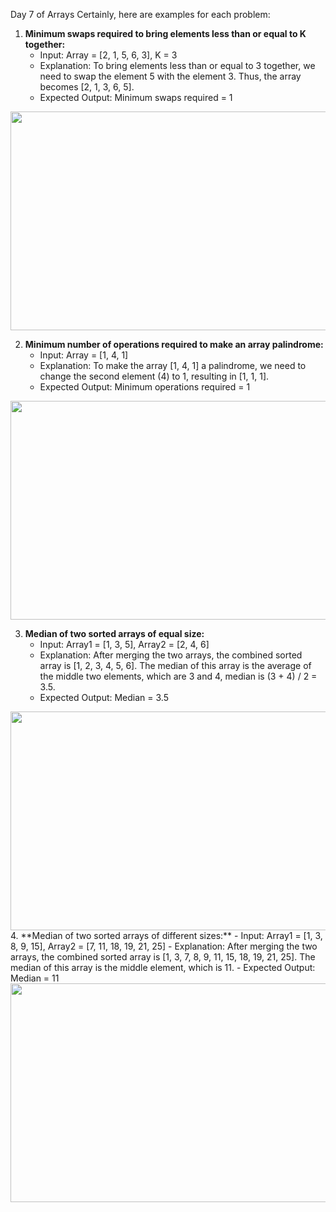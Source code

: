 Day 7 of Arrays
Certainly, here are examples for each problem:

1. **Minimum swaps required to bring elements less than or equal to K together:**
   - Input: Array = [2, 1, 5, 6, 3], K = 3
   - Explanation: To bring elements less than or equal to 3 together, we need to swap the element 5 with the element 3. Thus, the array becomes [2, 1, 3, 6, 5].
   - Expected Output: Minimum swaps required = 1
<img src="https://prepinstadotcom.s3.ap-south-1.amazonaws.com/wp-content/uploads/2022/01/hiiii.webp" align="center" height="350" width="600"/>


2. **Minimum number of operations required to make an array palindrome:**
   - Input: Array = [1, 4, 1]
   - Explanation: To make the array [1, 4, 1] a palindrome, we need to change the second element (4) to 1, resulting in [1, 1, 1].
   - Expected Output: Minimum operations required = 1
<img src="https://github.com/apurvdhadankar/DailyCodingPractice/assets/77914287/9023888b-c919-44a1-a406-27ab943a2b2b" align="center" height="350" width="600"/>


3. **Median of two sorted arrays of equal size:**
   - Input: Array1 = [1, 3, 5], Array2 = [2, 4, 6]
   - Explanation: After merging the two arrays, the combined sorted array is [1, 2, 3, 4, 5, 6]. The median of this array is the average of the middle two elements, which are 3 and 4, median is (3 + 4) / 2 = 3.5.
   - Expected Output: Median = 3.5
<img src="https://prepinstadotcom.s3.ap-south-1.amazonaws.com/wp-content/uploads/2021/12/custom-%E2%80%93-1%402x45.webp" align="center" height="350" width="600"/>
4. **Median of two sorted arrays of different sizes:**
   - Input: Array1 = [1, 3, 8, 9, 15], Array2 = [7, 11, 18, 19, 21, 25]
   - Explanation: After merging the two arrays, the combined sorted array is [1, 3, 7, 8, 9, 11, 15, 18, 19, 21, 25]. The median of this array is the middle element, which is 11.
   - Expected Output: Median = 11
<img src="https://prepinstadotcom.s3.ap-south-1.amazonaws.com/wp-content/uploads/2022/04/Median-of-2-sorted-arrays-of-different-size-in-Python.webp" align="center" height="350" width="600"/>

